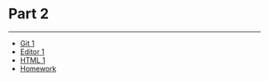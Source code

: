 # Part 2

---

* [Git 1](../../modules/git-1/README.md)
* [Editor 1](../../modules/editor-1/README.md)
* [HTML 1](../../modules/html-1/README.md)
* [Homework](./homework/README.md)
